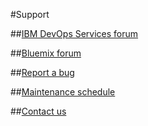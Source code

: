 #Support

##[IBM DevOps Services forum](https://developer.ibm.com/answers?community=jazzhub)

##[Bluemix forum](https://developer.ibm.com/answers?community=bluemix)

##[Report a bug](https://hub.jazz.net/ccm01/web/projects/srich%20|%20JazzHub#action=com.ibm.team.dashboard.viewDashboard)

##[Maintenance schedule](https://hub.jazz.net/maintenance/)

##[Contact us](https://hub.jazz.net/help)